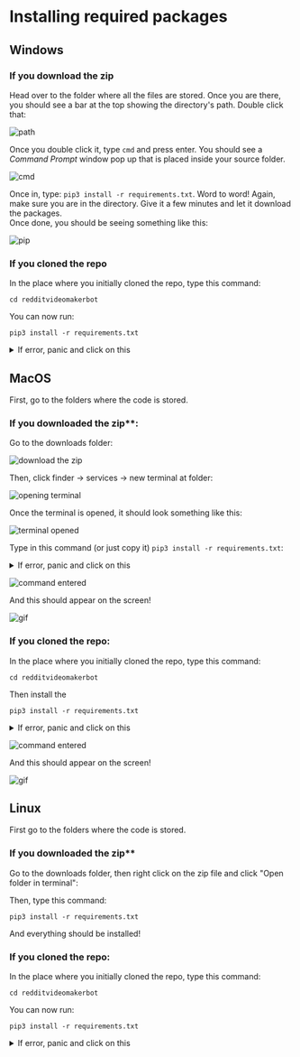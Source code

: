 # Installing required packages

## Windows

### If you download the zip

Head over to the folder where all the files are stored. Once you are there, you should see a bar at the top showing the directory's path. Double click that:

![path](<.gitbook/assets/image (8) (1) (1) (1).png>)

Once you double click it, type `cmd` and press enter. You should see a _Command Prompt_ window pop up that is placed inside your source folder.

![cmd](<.gitbook/assets/image (5).png>)

Once in, type: `pip3 install -r requirements.txt`. Word to word! Again, make sure you are in the directory. Give it a few minutes and let it download the packages.\
Once done, you should be seeing something like this:

![pip](<.gitbook/assets/image (1).png>)

### If you cloned the repo

In the place where you initially cloned the repo, type this command:

```shell
cd redditvideomakerbot
```

You can now run:

```shell
pip3 install -r requirements.txt
```

<details>

<summary>If error, panic and click on this</summary>

Try: `py -m pip install -r requirements.txt`

If that doesn't work,

`python -m pip install -r requirements.txt` If that doesn't work,

`python3 -m pip install -r requirements.txt` If that doesn't work, INSTALL PYTHON

</details>

## MacOS

First, go to the folders where the code is stored.

### If you downloaded the zip**:

Go to the downloads folder:

![download the zip](<.gitbook/assets/image (1) (1) (1) (1) (1) (1).png>)

Then, click finder -> services -> new terminal at folder:

![opening terminal](<.gitbook/assets/image (1) (1) (1) (1) (1) (1) (1).png>)

Once the terminal is opened, it should look something like this:

![terminal opened](<.gitbook/assets/image (1) (1) (1) (1) (1) (1) (1) (1).png>)

Type in this command (or just copy it) `pip3 install -r requirements.txt`:

<details>

<summary>If error, panic and click on this</summary>

Try:

`python -m pip install -r requirements.txt` If that doesn't work,

`python3 -m pip install -r requirements.txt` If that doesn't work,

INSTALL PYTHON

</details>

![command entered](<.gitbook/assets/image (2) (1) (1).png>)

And this should appear on the screen!

![gif](<.gitbook/assets/gif (1).gif>)

### If you cloned the repo:

In the place where you initially cloned the repo, type this command:

```shell
cd redditvideomakerbot
```

Then install the

```shell
pip3 install -r requirements.txt
```

<details>

<summary>If error, panic and click on this</summary>

Try:

`python -m pip install -r requirements.txt` If that doesn't work,

`python3 -m pip install -r requirements.txt` If that doesn't work,

INSTALL PYTHON

</details>

![command entered](<.gitbook/assets/image (2) (1) (1).png>)

And this should appear on the screen!

![gif](<.gitbook/assets/gif (1).gif>)

## Linux

First go to the folders where the code is stored.

### If you downloaded the zip**

Go to the downloads folder, then right click on the zip file and click "Open folder in terminal":

Then, type this command:

```shell
pip3 install -r requirements.txt
```

And everything should be installed!

### If you cloned the repo:

In the place where you initially cloned the repo, type this command:

```shell
cd redditvideomakerbot
```

You can now run:

```shell
pip3 install -r requirements.txt
```

<details>

<summary>If error, panic and click on this</summary>

Try:

`python -m pip install -r requirements.txt` If that doesn't work,

`python3 -m pip install -r requirements.txt` If that doesn't work,

INSTALL PYTHON

</details>
